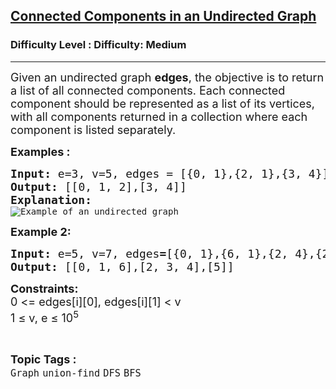 <h2><a href="https://www.geeksforgeeks.org/problems/connected-components-in-an-undirected-graph/1">Connected Components in an Undirected Graph</a></h2><h3>Difficulty Level : Difficulty: Medium</h3><hr><div class="problems_problem_content__Xm_eO"><p><span style="font-size: 18px;">Given an undirected graph <strong>edges</strong>, the objective is to return a list of all connected components. Each connected component should be represented as a list of its vertices, with all components returned in a collection where each component is listed separately.</span></p>
<p><strong><span style="font-size: 18px;">Examples :</span></strong></p>
<pre><span style="font-size: 18px;"><strong>Input:</strong> e=3, v=5, edges = [{0, 1},{2, 1},{3, 4}]
<strong>Output: </strong>[[0, 1, 2],[3, 4]]</span><strong><span style="font-size: 18px;">
Explanation: <br></span></strong><img src="https://media.geeksforgeeks.org/wp-content/uploads/20220905132251/graph.jpg" alt="Example of an undirected graph"></pre>
<p><strong><span style="font-size: 18px;">Example 2:</span></strong></p>
<pre><span style="font-size: 18px;"><strong>Input: </strong>e=5, v=7,<strong> </strong></span><span style="font-size: 18px;"><span style="font-size: 18px;">edges</span><strong style="font-size: 18px;">=</strong><span style="font-size: 18px;">[{0, 1},{6, 1},{2, 4},{2, 3},{3, 4}]
</span><strong style="font-size: 18px;">Output: </strong><span style="font-size: 18px;">[[0, 1, 6],[2, 3, 4],[5]]
</span></span></pre>
<p><span style="font-size: 18px;"><strong>Constraints:<br></strong>0 &lt;= edges[i][0], edges[i][1] &lt; v<br>1 ≤ v, e ≤ 10<sup>5</sup></span></p></div><br><p><span style=font-size:18px><strong>Topic Tags : </strong><br><code>Graph</code>&nbsp;<code>union-find</code>&nbsp;<code>DFS</code>&nbsp;<code>BFS</code>&nbsp;
